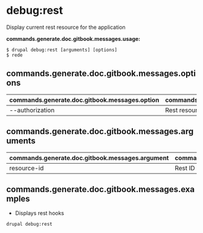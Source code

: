 # debug:rest
Display current rest resource for the application

**commands.generate.doc.gitbook.messages.usage:**
```
$ drupal debug:rest [arguments] [options]
$ rede
```

## commands.generate.doc.gitbook.messages.options
commands.generate.doc.gitbook.messages.option | commands.generate.doc.gitbook.messages.details
-------|-------------
--authorization | Rest resource status enabled | disabled

## commands.generate.doc.gitbook.messages.arguments
commands.generate.doc.gitbook.messages.argument | commands.generate.doc.gitbook.messages.details
---------|-------------
resource-id | Rest ID

## commands.generate.doc.gitbook.messages.examples
* Displays rest hooks
```
drupal debug:rest
```
